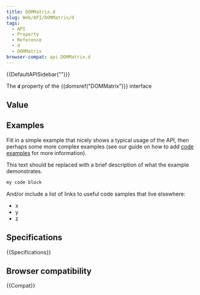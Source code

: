 ```yaml
---
title: DOMMatrix.d
slug: Web/API/DOMMatrix/d
tags:
  - API
  - Property
  - Reference
  - d
  - DOMMatrix
browser-compat: api.DOMMatrix.d
---
```

{{DefaultAPISidebar("")}}

The **`d`** property of the {{domxref("DOMMatrix")}} interface 

## Value



## Examples

Fill in a simple example that nicely shows a typical usage of the API, then perhaps some more complex examples (see our guide on how to add [code examples](/en-US/docs/MDN/Contribute/Structures/Code_examples) for more information).

This text should be replaced with a brief description of what the example demonstrates.

```js
my code block
```

And/or include a list of links to useful code samples that live elsewhere:

*   x
*   y
*   z

## Specifications

{{Specifications}}

## Browser compatibility

{{Compat}}



